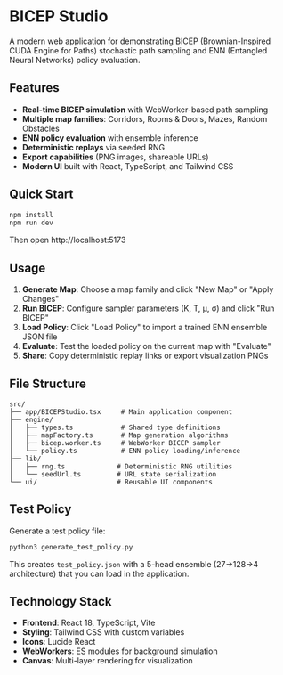 # BICEP Studio

A modern web application for demonstrating BICEP (Brownian-Inspired CUDA Engine for Paths) stochastic path sampling and ENN (Entangled Neural Networks) policy evaluation.

## Features

- **Real-time BICEP simulation** with WebWorker-based path sampling
- **Multiple map families**: Corridors, Rooms & Doors, Mazes, Random Obstacles  
- **ENN policy evaluation** with ensemble inference
- **Deterministic replays** via seeded RNG
- **Export capabilities** (PNG images, shareable URLs)
- **Modern UI** built with React, TypeScript, and Tailwind CSS

## Quick Start

```bash
npm install
npm run dev
```

Then open http://localhost:5173

## Usage

1. **Generate Map**: Choose a map family and click "New Map" or "Apply Changes"
2. **Run BICEP**: Configure sampler parameters (K, T, μ, σ) and click "Run BICEP" 
3. **Load Policy**: Click "Load Policy" to import a trained ENN ensemble JSON file
4. **Evaluate**: Test the loaded policy on the current map with "Evaluate"
5. **Share**: Copy deterministic replay links or export visualization PNGs

## File Structure

```
src/
├── app/BICEPStudio.tsx     # Main application component
├── engine/
│   ├── types.ts            # Shared type definitions  
│   ├── mapFactory.ts       # Map generation algorithms
│   ├── bicep.worker.ts     # WebWorker BICEP sampler
│   └── policy.ts           # ENN policy loading/inference
├── lib/
│   ├── rng.ts             # Deterministic RNG utilities
│   └── seedUrl.ts         # URL state serialization
└── ui/                    # Reusable UI components
```

## Test Policy

Generate a test policy file:

```bash
python3 generate_test_policy.py
```

This creates `test_policy.json` with a 5-head ensemble (27→128→4 architecture) that you can load in the application.

## Technology Stack

- **Frontend**: React 18, TypeScript, Vite
- **Styling**: Tailwind CSS with custom variables  
- **Icons**: Lucide React
- **WebWorkers**: ES modules for background simulation
- **Canvas**: Multi-layer rendering for visualization